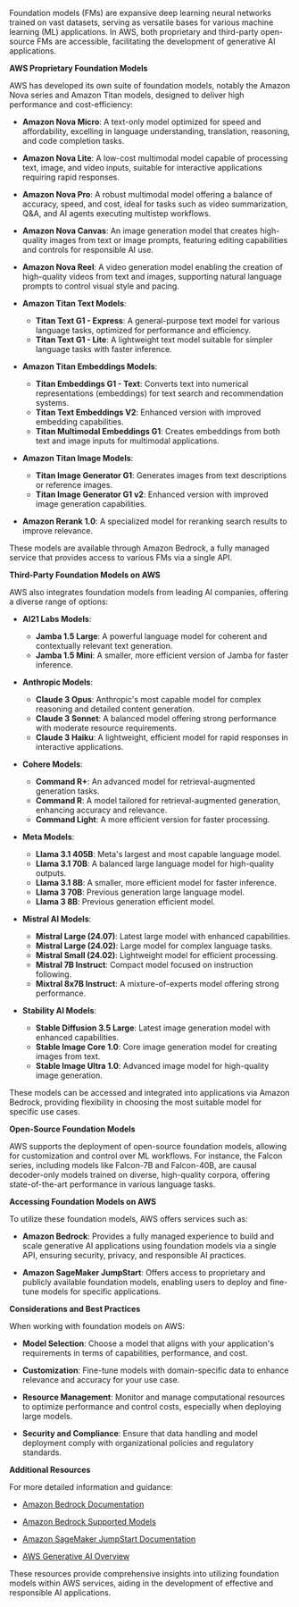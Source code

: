 Foundation models (FMs) are expansive deep learning neural networks trained on vast datasets, serving as versatile bases for various machine learning (ML) applications. In AWS, both proprietary and third-party open-source FMs are accessible, facilitating the development of generative AI applications.

**AWS Proprietary Foundation Models**

AWS has developed its own suite of foundation models, notably the Amazon Nova series and Amazon Titan models, designed to deliver high performance and cost-efficiency:

- **Amazon Nova Micro**: A text-only model optimized for speed and affordability, excelling in language understanding, translation, reasoning, and code completion tasks.

- **Amazon Nova Lite**: A low-cost multimodal model capable of processing text, image, and video inputs, suitable for interactive applications requiring rapid responses.

- **Amazon Nova Pro**: A robust multimodal model offering a balance of accuracy, speed, and cost, ideal for tasks such as video summarization, Q&A, and AI agents executing multistep workflows.

- **Amazon Nova Canvas**: An image generation model that creates high-quality images from text or image prompts, featuring editing capabilities and controls for responsible AI use.

- **Amazon Nova Reel**: A video generation model enabling the creation of high-quality videos from text and images, supporting natural language prompts to control visual style and pacing.

- **Amazon Titan Text Models**:

  - **Titan Text G1 - Express**: A general-purpose text model for various language tasks, optimized for performance and efficiency.
  - **Titan Text G1 - Lite**: A lightweight text model suitable for simpler language tasks with faster inference.

- **Amazon Titan Embeddings Models**:

  - **Titan Embeddings G1 - Text**: Converts text into numerical representations (embeddings) for text search and recommendation systems.
  - **Titan Text Embeddings V2**: Enhanced version with improved embedding capabilities.
  - **Titan Multimodal Embeddings G1**: Creates embeddings from both text and image inputs for multimodal applications.

- **Amazon Titan Image Models**:

  - **Titan Image Generator G1**: Generates images from text descriptions or reference images.
  - **Titan Image Generator G1 v2**: Enhanced version with improved image generation capabilities.

- **Amazon Rerank 1.0**: A specialized model for reranking search results to improve relevance.

These models are available through Amazon Bedrock, a fully managed service that provides access to various FMs via a single API.

**Third-Party Foundation Models on AWS**

AWS also integrates foundation models from leading AI companies, offering a diverse range of options:

- **AI21 Labs Models**:

  - **Jamba 1.5 Large**: A powerful language model for coherent and contextually relevant text generation.
  - **Jamba 1.5 Mini**: A smaller, more efficient version of Jamba for faster inference.

- **Anthropic Models**:

  - **Claude 3 Opus**: Anthropic's most capable model for complex reasoning and detailed content generation.
  - **Claude 3 Sonnet**: A balanced model offering strong performance with moderate resource requirements.
  - **Claude 3 Haiku**: A lightweight, efficient model for rapid responses in interactive applications.

- **Cohere Models**:

  - **Command R+**: An advanced model for retrieval-augmented generation tasks.
  - **Command R**: A model tailored for retrieval-augmented generation, enhancing accuracy and relevance.
  - **Command Light**: A more efficient version for faster processing.

- **Meta Models**:

  - **Llama 3.1 405B**: Meta's largest and most capable language model.
  - **Llama 3.1 70B**: A balanced large language model for high-quality outputs.
  - **Llama 3.1 8B**: A smaller, more efficient model for faster inference.
  - **Llama 3 70B**: Previous generation large language model.
  - **Llama 3 8B**: Previous generation efficient model.

- **Mistral AI Models**:

  - **Mistral Large (24.07)**: Latest large model with enhanced capabilities.
  - **Mistral Large (24.02)**: Large model for complex language tasks.
  - **Mistral Small (24.02)**: Lightweight model for efficient processing.
  - **Mistral 7B Instruct**: Compact model focused on instruction following.
  - **Mixtral 8x7B Instruct**: A mixture-of-experts model offering strong performance.

- **Stability AI Models**:
  - **Stable Diffusion 3.5 Large**: Latest image generation model with enhanced capabilities.
  - **Stable Image Core 1.0**: Core image generation model for creating images from text.
  - **Stable Image Ultra 1.0**: Advanced image model for high-quality image generation.

These models can be accessed and integrated into applications via Amazon Bedrock, providing flexibility in choosing the most suitable model for specific use cases.

**Open-Source Foundation Models**

AWS supports the deployment of open-source foundation models, allowing for customization and control over ML workflows. For instance, the Falcon series, including models like Falcon-7B and Falcon-40B, are causal decoder-only models trained on diverse, high-quality corpora, offering state-of-the-art performance in various language tasks.

**Accessing Foundation Models on AWS**

To utilize these foundation models, AWS offers services such as:

- **Amazon Bedrock**: Provides a fully managed experience to build and scale generative AI applications using foundation models via a single API, ensuring security, privacy, and responsible AI practices.

- **Amazon SageMaker JumpStart**: Offers access to proprietary and publicly available foundation models, enabling users to deploy and fine-tune models for specific applications.

**Considerations and Best Practices**

When working with foundation models on AWS:

- **Model Selection**: Choose a model that aligns with your application's requirements in terms of capabilities, performance, and cost.

- **Customization**: Fine-tune models with domain-specific data to enhance relevance and accuracy for your use case.

- **Resource Management**: Monitor and manage computational resources to optimize performance and control costs, especially when deploying large models.

- **Security and Compliance**: Ensure that data handling and model deployment comply with organizational policies and regulatory standards.

**Additional Resources**

For more detailed information and guidance:

- [Amazon Bedrock Documentation](https://docs.aws.amazon.com/bedrock/latest/userguide/what-is-bedrock.html)

- [Amazon Bedrock Supported Models](https://docs.aws.amazon.com/bedrock/latest/userguide/models-supported.html)

- [Amazon SageMaker JumpStart Documentation](https://docs.aws.amazon.com/sagemaker/latest/dg/jumpstart.html)

- [AWS Generative AI Overview](https://aws.amazon.com/ai/generative-ai/)

These resources provide comprehensive insights into utilizing foundation models within AWS services, aiding in the development of effective and responsible AI applications.
